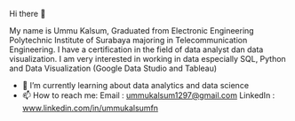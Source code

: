 Hi there 👋 

My name is Ummu Kalsum, Graduated from Electronic Engineering Polytechnic Institute of Surabaya majoring in Telecommunication Engineering. I have a certification in the field of data analyst dan data visualization. I am very interested in working in data especially SQL, Python and Data Visualization (Google Data Studio and Tableau)

- 📓 I’m currently learning about data analytics and data science
- 📫 How to reach me: 
     Email    : ummukalsum1297@gmail.com
     LinkedIn : www.linkedin.com/in/ummukalsumfn


